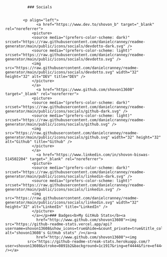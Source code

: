               ### Socials
              
              
            <p align="left">
                  <a href="https://www.dev.to/shovon_b" target="_blank" rel="noreferrer">
                <picture>
                <source media="(prefers-color-scheme: dark)" srcset="https://raw.githubusercontent.com/danielcranney/readme-generator/main/public/icons/socials/devdotto-dark.svg" />
                <source media="(prefers-color-scheme: light)" srcset="https://raw.githubusercontent.com/danielcranney/readme-generator/main/public/icons/socials/devdotto.svg" />
                <img src="https://raw.githubusercontent.com/danielcranney/readme-generator/main/public/icons/socials/devdotto.svg" width="32" height="32" alt="DEV" title="DEV" />
                </picture>
                </a>
                  <a href="https://www.github.com/shovon13608" target="_blank" rel="noreferrer">
                <picture>
                <source media="(prefers-color-scheme: dark)" srcset="https://raw.githubusercontent.com/danielcranney/readme-generator/main/public/icons/socials/github-dark.svg" />
                <source media="(prefers-color-scheme: light)" srcset="https://raw.githubusercontent.com/danielcranney/readme-generator/main/public/icons/socials/github.svg" />
                <img src="https://raw.githubusercontent.com/danielcranney/readme-generator/main/public/icons/socials/github.svg" width="32" height="32" alt="Github" title="Github" />
                </picture>
                </a>
                  <a href="https://www.linkedin.com/in/shovon-biswas-514502204" target="_blank" rel="noreferrer">
                <picture>
                <source media="(prefers-color-scheme: dark)" srcset="https://raw.githubusercontent.com/danielcranney/readme-generator/main/public/icons/socials/linkedin-dark.svg" />
                <source media="(prefers-color-scheme: light)" srcset="https://raw.githubusercontent.com/danielcranney/readme-generator/main/public/icons/socials/linkedin.svg" />
                <img src="https://raw.githubusercontent.com/danielcranney/readme-generator/main/public/icons/socials/linkedin.svg" width="32" height="32" alt="LinkedIn" title="LinkedIn" />
                </picture>
                </a></p>### Badges<b>My GitHub Stats</b><a
                  href="http://www.github.com/shovon13608"><img src="https://github-readme-stats.vercel.app/api?username=shovon13608&show_icons=true&hide=&count_private=true&title_color=ef4444&text_color=0891b2&icon_color=facc15&bg_color=1c1917&hide_border=true&show_icons=true" alt="shovon13608's GitHub stats" /></a><a
                  href="http://www.github.com/shovon13608"><img
              src="https://github-readme-streak-stats.herokuapp.com/?user=shovon13608&stroke=0891b2&background=1c1917&ring=ef4444&fire=ef4444&currStreakNum=0891b2&currStreakLabel=ef4444&sideNums=0891b2&sideLabels=0891b2&dates=0891b2&hide_border=true" /></a>

